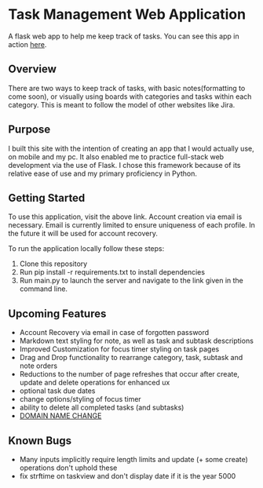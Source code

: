 Task Management Web Application
= 
A flask web app to help me keep track of tasks.
You can see this app in action [here](https://jtwolf1113.pythonanywhere.com/).

## Overview

There are two ways to keep track of tasks, with basic notes(formatting to come soon), or visually using boards with categories and tasks within each category. This is meant to follow the model of other websites like Jira. 

## Purpose

I built this site with the intention of creating an app that I would actually use, on mobile and my pc. It also enabled me to practice full-stack web development via the use of Flask. I chose this framework because of its relative ease of use and my primary proficiency in Python.

## Getting Started  

To use this application, visit the above link. Account creation via email is necessary. Email is currently limited to ensure uniqueness of each profile. In the future it will be used for account recovery. 

To run the application locally follow these steps:
1. Clone this repository 
2. Run pip install -r requirements.txt to install dependencies
3. Run main.py to launch the server and navigate to the link given in the command line. 


## Upcoming Features
- Account Recovery via email in case of forgotten password
- Markdown text styling for note, as well as task and subtask descriptions 
- Improved Customization for focus timer styling on task pages
- Drag and Drop functionality to rearrange category, task, subtask and note orders
- Reductions to the number of page refreshes that occur after create, update and delete operations for enhanced ux
- optional task due dates
- change options/styling of focus timer
- ability to delete all completed tasks (and subtasks)
- [DOMAIN NAME CHANGE](domains.google.com)

## Known Bugs
- Many inputs implicitly require length limits and update (+ some create) operations don't uphold these
- fix strftime on taskview and don't display date if it is the year 5000